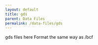 ```yaml
---
layout: default
title: gds
parent: Data Files
permalink: /data-files/gds
---
```


gds files here
Format the same way as /bcf
